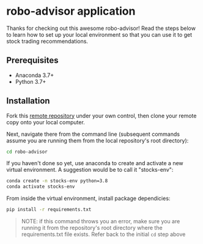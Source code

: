 # robo-advisor application

Thanks for checking out this awesome robo-advisor! Read the steps below to learn how to set up your local environment so that you can use it to get stock trading recommendations.

## Prerequisites

+ Anaconda 3.7+
+ Python 3.7+

## Installation

Fork this [remote repository](https://github.com/zky44/robo-advisor) under your own control, then clone your remote copy onto your local computer.

Next, navigate there from the command line (subsequent commands assume you are running them from the local repository's root directory):

```sh
cd robo-advisor
```

If you haven't done so yet, use anaconda to create and activate a new virtual environment. A suggestion would be to call it "stocks-env":

```sh
conda create -n stocks-env python=3.8
conda activate stocks-env
```

From inside the virtual environment, install package dependicies:

```sh
pip install -r requirements.txt
```

> NOTE: if this command throws you an error, make sure you are running it from the repository's root directory where the requirements.txt file exists. Refer back to the initial `cd` step above